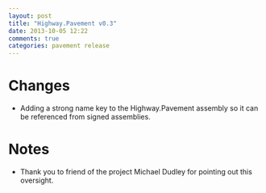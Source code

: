 ```yaml
---
layout: post
title: "Highway.Pavement v0.3"
date: 2013-10-05 12:22
comments: true
categories: pavement release
---
```


# Changes

* Adding a strong name key to the Highway.Pavement assembly so it can be referenced from signed assemblies.

# Notes

* Thank you to friend of the project Michael Dudley for pointing out this oversight.